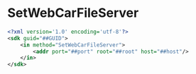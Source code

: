 # SetWebCarFileServer

```xml
<?xml version='1.0' encoding='utf-8'?>
<sdk guid="##GUID">
    <in method="SetWebCarFileServer">
        <addr port="##port" root="##root" host="##host"/>
    </in>
</sdk>
```

